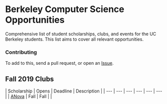 # Berkeley Computer Science Opportunities
Comprehensive list of student scholarships, clubs, and events for the UC Berkeley students. This list aims
to cover all relevant opportunities.

### Contributing

To add to this, send a pull request, or open an
[Issue](https://github.com/rubywerman/berkeley_cs_opportunities/issues).

## Fall 2019 Clubs 

| Scholarship | Opens | Deadline | Description |
| --- | --- | --- | --- | --- | --- |
| [ANova](https://www.berkeleyanova.org/) | Fall | Fall | | 
